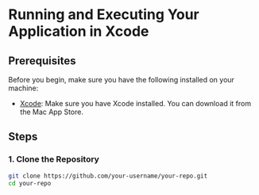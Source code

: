 # Running and Executing Your Application in Xcode

## Prerequisites

Before you begin, make sure you have the following installed on your machine:

- [Xcode](https://developer.apple.com/xcode/): Make sure you have Xcode installed. You can download it from the Mac App Store.

## Steps

### 1. Clone the Repository

```bash
git clone https://github.com/your-username/your-repo.git
cd your-repo
